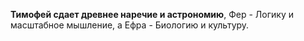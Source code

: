 **Тимофей сдает древнее наречие и астрономию**, Фер - Логику и масштабное мышление, а Ефра - Биологию и культуру.
